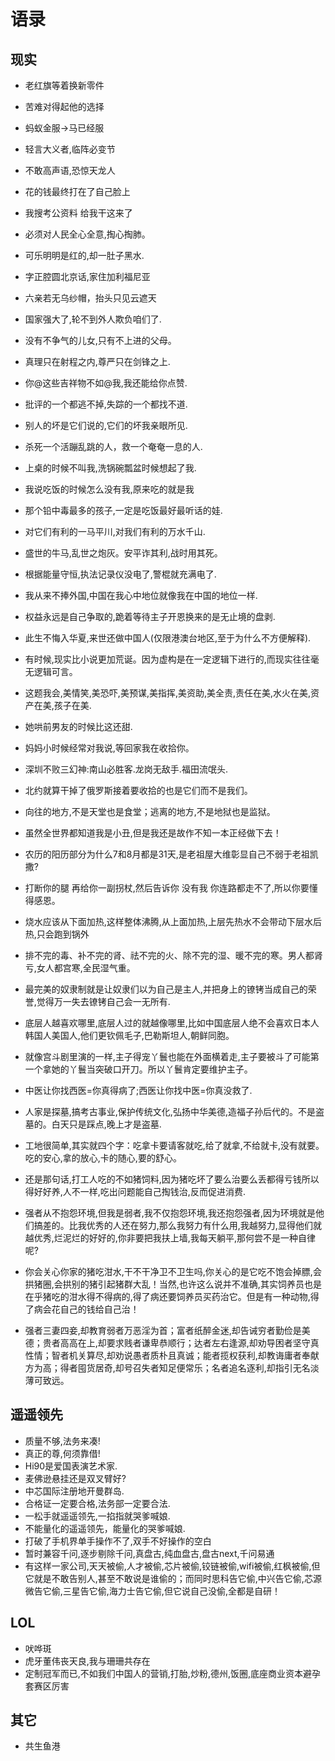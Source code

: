 # 语录
## 现实

- 老红旗等着换新零件
- 苦难对得起他的选择
- 蚂蚁金服->马已经服
- 轻言大义者,临阵必变节
- 不敢高声语,恐惊天龙人
- 花的钱最终打在了自己脸上
- 我搜考公资料 给我干这来了
- 必须对人民全心全意,掏心掏肺。
- 可乐明明是红的,却一肚子黑水.
- 字正腔圆北京话,家住加利福尼亚
- 六亲若无乌纱帽，抬头只见云遮天
- 国家强大了,轮不到外人欺负咱们了.
- 没有不争气的儿女,只有不上进的父母。
- 真理只在射程之内,尊严只在剑锋之上.
- 你@这些吉祥物不如@我,我还能给你点赞.
- 批评的一个都逃不掉,失踪的一个都找不道.
- 别人的坏是它们说的,它们的坏我亲眼所见.
- 杀死一个活蹦乱跳的人，救一个奄奄一息的人.
- 上桌的时候不叫我,洗锅碗瓢盆时候想起了我.
- 我说吃饭的时候怎么没有我,原来吃的就是我
- 那个铅中毒最多的孩子,一定是吃饭最好最听话的娃.

- 对它们有利的一马平川,对我们有利的万水千山.
- 盛世的牛马,乱世之炮灰。安平诈其利,战时用其死。
- 根据能量守恒,执法记录仪没电了,警棍就充满电了.
- 我从来不捧外国,中国在我心中地位就像我在中国的地位一样.
- 权益永远是自己争取的,跪着等待主子开恩换来的是无止境的盘剥.
- 此生不悔入华夏,来世还做中国人(仅限港澳台地区,至于为什么不方便解释).
- 有时候,现实比小说更加荒诞。因为虚构是在一定逻辑下进行的,而现实往往毫无逻辑可言。
- 这题我会,美情笑,美恐吓,美预谋,美指挥,美资助,美全责,责任在美,水火在美,资产在美,孩子在美​.
- 她哄前男友的时候比这还甜.
- 妈妈小时候经常对我说,等回家我在收拾你。
- 深圳不败三幻神:南山必胜客.龙岗无敌手.福田流氓头.
- 北约就算干掉了俄罗斯接着要收拾的也是它们而不是我们。
- 向往的地方,不是天堂也是食堂；逃离的地方,不是地狱也是监狱。
- 虽然全世界都知道我是小丑,但是我还是故作不知一本正经做下去！​
- 农历的阳历部分为什么7和8月都是31天,是老祖屋大维彰显自己不弱于老祖凯撒?
- 打断你的腿 再给你一副拐杖,然后告诉你 没有我 你连路都走不了,所以你要懂得感恩。
- 烧水应该从下面加热,这样整体沸腾,从上面加热,上层先热水不会带动下层水后热,只会跑到锅外
- 排不完的毒、补不完的肾、祛不完的火、除不完的湿、暖不完的寒。男人都肾亏,女人都宫寒,全民湿气重。
- 最完美的奴隶制就是让奴隶们以为自己是主人,并把身上的镣铐当成自己的荣誉,觉得万一失去镣铐自己会一无所有​.
- 底层人越喜欢哪里,底层人过的就越像哪里,比如中国底层人绝不会喜欢日本人韩国人美国人,他们更钦佩毛子,巴勒斯坦人,朝鲜同胞。​
- 就像宫斗剧里演的一样,主子得宠丫鬟也能在外面横着走,主子要被斗了可能第一个拿她的丫鬟当突破口开刀。所以丫鬟肯定要维护主子。
- 中医让你找西医=你真得病了;西医让你找中医=你真没救了.
- 人家是探墓,搞考古事业,保护传统文化,弘扬中华美德,造福子孙后代的。不是盗墓的。白天只是踩点,晚上才是盗墓.
- 工地很简单,其实就四个字：吃拿卡要请客就吃,给了就拿,不给就卡,没有就要。吃的安心,拿的放心,卡的随心,要的舒心。
- 还是那句话,打工人吃的不如猪饲料,因为猪吃坏了要么治要么丢都得亏钱所以得好好养,人不一样,吃出问题能自己掏钱治,反而促进消费.
- 强者从不抱怨环境,但我是弱者,我不仅抱怨环境,我还抱怨强者,因为环境就是他们搞差的。比我优秀的人还在努力,那么我努力有什么用,我越努力,显得他们就越优秀,烂泥烂的好好的,你非要把我扶上墙,我每天躺平,那何尝不是一种自律呢?
- 你会关心你家的猪吃泔水,干不干净卫不卫生吗,你关心的是它吃不饱会掉膘,会拱猪圈,会拱别的猪引起猪群大乱！当然,也许这么说并不准确,其实饲养员也是在乎猪吃的泔水得不得病的,得了病还要饲养员买药治它。但是有一种动物,得了病会花自己的钱给自己治！
- 强者三妻四妾,却教育弱者万恶淫为首；富者纸醉金迷,却告诫穷者勤俭是美德；贵者高高在上,却要求贱者谦卑恭顺行；达者左右逢源,却劝导困者坚守真性情；智者机关算尽,却劝说愚者质朴且真诚；能者揽权获利,却教诲庸者奉献方为高；得者囤货居奇,却号召失者知足便常乐；名者追名逐利,却指引无名淡薄可致远。


## 遥遥领先
- 质量不够,法务来凑!
- 真正的尊,何须靠借!
- Hi90是爱国表演艺术家.
- 麦佛逊悬挂还是双叉臂好?
- 中芯国际注册地开曼群岛.
- 合格证一定要合格,法务部一定要合法.
- 一松手就遥遥领先,一掐指就哭爹喊娘.
- 不能量化的遥遥领先，能量化的哭爹喊娘.
- 打破了手机界单手操作不了,双手不好操作的空白
- 暂时兼容千问,逐步剔除千问,真盘古,纯血盘古,盘古next,千问易通
- 有这样一家公司,天天被偷,人才被偷,芯片被偷,铰链被偷,wifi被偷,红枫被偷,但它就是不敢告别人,甚至不敢说是谁偷的；而同时思科告它偷,中兴告它偷,芯源微告它偷,三星告它偷,海力士告它偷,但它说自己没偷,全都是自研！

## LOL
- 吠哗斑
- 虎牙董伟丧天良,我与珊珊共存在
- 定制冠军而已,不如我们中国人的营销,​打​胎,炒粉,德州,饭圈,底座商业资本避孕套赛区厉害

## 其它
- 共生鱼港
